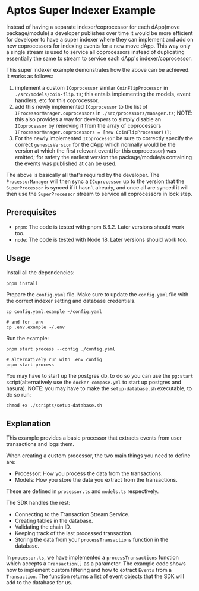 # Aptos Super Indexer Example

Instead of having a separate indexer/coprocessor for each dApp(move package/module) a developer publishes over time it would be more efficient for developer to have a super indexer where they can implement and add on new coprocessors for indexing events for a new move dApp. This way only a single stream is used to service all coprocessors instead of duplicating essentially the same tx stream to service each dApp's indexer/coprocessor.

This super indexer example demonstrates how the above can be achieved. It works as follows:

1. implement a custom `ICoprocessor` similar `CoinFlipProcessor` in `./src/models/coin-flip.ts`; this entails implementing the models, event handlers, etc for this coprocessor.
2. add this newly implemented `ICoprocessor` to the list of `IProcessorManager.coprocessors` in `./src/processors/manager.ts`; NOTE: this also provides a way for developers to simply disable an `ICoprocessor` by removing it from the array of coprocessors `IProcessorManager.coprocessors = [new CoinFlipProcessor()];`
3. For the newly implemented `ICoprocessor` be sure to correctly specify the correct `genesisVersion` for the dApp which normally would be the version at which the first relevant event(for this coprocessor) was emitted; for safety the earliest version the package/module/s containing the events was published at can be used.

The above is basically all that's required by the developer. The `ProcessorManager` will then sync a `ICoprocessor` up to the version that the `SuperProcessor` is synced if it hasn't already, and once all are synced it will then use the `SuperProcessor` stream to service all coprocessors in lock step.

## Prerequisites

- `pnpm`: The code is tested with pnpm 8.6.2. Later versions should work too.
- `node`: The code is tested with Node 18. Later versions should work too.

## Usage

Install all the dependencies:

```shell
pnpm install
```

Prepare the `config.yaml` file. Make sure to update the `config.yaml` file with the correct indexer setting and database credentials.

```shell
cp config.yaml.example ~/config.yaml

# and for .env
cp .env.example ~/.env
```

Run the example:

```shell
pnpm start process --config ./config.yaml

# alternatively run with .env config
pnpm start process
```

You may have to start up the postgres db, to do so you can use the `pg:start` script(alternatively use the `docker-compose.yml` to start up postgres and hasura). NOTE: you may have to make the `setup-database.sh` executable, to do so run:

```shell
chmod +x ./scripts/setup-database.sh
```

## Explanation

This example provides a basic processor that extracts events from user transactions and logs them.

When creating a custom processor, the two main things you need to define are:

- Processor: How you process the data from the transactions.
- Models: How you store the data you extract from the transactions.

These are defined in `processor.ts` and `models.ts` respectively.

The SDK handles the rest:

- Connecting to the Transaction Stream Service.
- Creating tables in the database.
- Validating the chain ID.
- Keeping track of the last processed transaction.
- Storing the data from your `processTransactions` function in the database.

In `processor.ts`, we have implemented a `processTransactions` function which accepts a `Transaction[]` as a parameter. The example code shows how to implement custom filtering and how to extract `Events` from a `Transaction`. The function returns a list of event objects that the SDK will add to the database for us.
